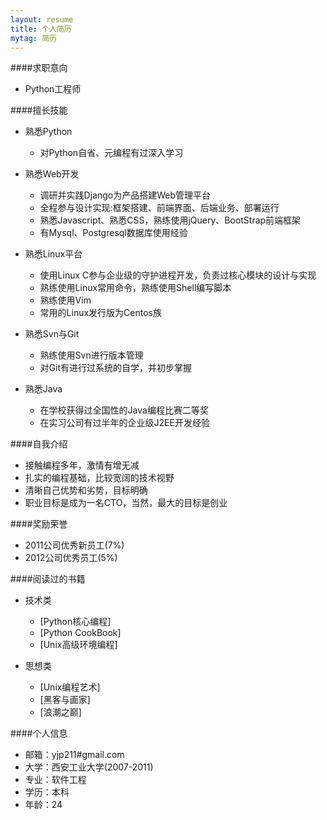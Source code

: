 ```yaml
---
layout: resume
title: 个人简历
mytag: 简历
---
```


####求职意向

* Python工程师  

####擅长技能

* 熟悉Python
   * 对Python自省、元编程有过深入学习

* 熟悉Web开发  
   * 调研并实践Django为产品搭建Web管理平台  
   * 全程参与设计实现:框架搭建、前端界面、后端业务、部署运行  
   * 熟悉Javascript、熟悉CSS，熟练使用jQuery、BootStrap前端框架
   * 有Mysql、Postgresql数据库使用经验  

* 熟悉Linux平台  
   * 使用Linux C参与企业级的守护进程开发，负责过核心模块的设计与实现  
   * 熟练使用Linux常用命令，熟练使用Shell编写脚本
   * 熟练使用Vim  
   * 常用的Linux发行版为Centos族

* 熟悉Svn与Git
   * 熟练使用Svn进行版本管理
   * 对Git有进行过系统的自学，并初步掌握
   
* 熟悉Java
   * 在学校获得过全国性的Java编程比赛二等奖
   * 在实习公司有过半年的企业级J2EE开发经验


####自我介绍  

* 接触编程多年，激情有增无减  
* 扎实的编程基础，比较宽阔的技术视野  
* 清晰自己优势和劣势，目标明确  
* 职业目标是成为一名CTO，当然，最大的目标是创业

####奖励荣誉 

* 2011公司优秀新员工(7%)  
* 2012公司优秀员工(5%)  


####阅读过的书籍  

* 技术类  
   * [Python核心编程]  
   * [Python CookBook]  
   * [Unix高级环境编程]  

* 思想类  
    * [Unix编程艺术]  
    * [黑客与画家]  
    * [浪潮之巅]  

####个人信息  

* 邮箱：yjp211#gmail.com
* 大学：西安工业大学(2007-2011)
* 专业：软件工程  
* 学历：本科
* 年龄：24  

